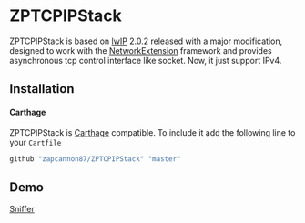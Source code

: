 # ZPTCPIPStack

ZPTCPIPStack is based on [lwIP](https://savannah.nongnu.org/projects/lwip/) 2.0.2 released with a major modification, designed to work with the [NetworkExtension](https://developer.apple.com/documentation/networkextension) framework and provides asynchronous tcp control interface like socket. Now, it just support IPv4.

## Installation

#### Carthage

ZPTCPIPStack is [Carthage](https://github.com/Carthage/Carthage) compatible. To include it add the following line to your `Cartfile`

```bash
github "zapcannon87/ZPTCPIPStack" "master"
```

## Demo

[Sniffer](https://github.com/zapcannon87/Sniffer)